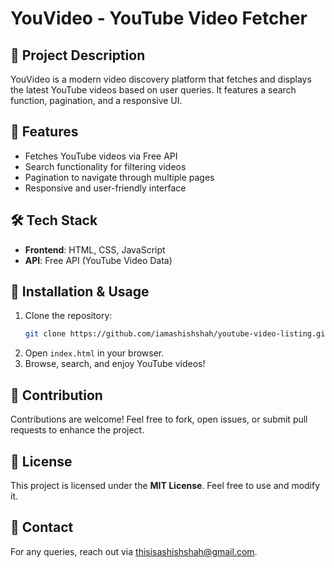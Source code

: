 # YouVideo - YouTube Video Fetcher

## 📌 Project Description
YouVideo is a modern video discovery platform that fetches and displays the latest YouTube videos based on user queries. It features a search function, pagination, and a responsive UI. 

## 🚀 Features
- Fetches YouTube videos via Free API
- Search functionality for filtering videos
- Pagination to navigate through multiple pages
- Responsive and user-friendly interface

## 🛠️ Tech Stack
- **Frontend**: HTML, CSS, JavaScript
- **API**: Free API (YouTube Video Data)




## 📜 Installation & Usage
1. Clone the repository:
   ```sh
   git clone https://github.com/iamashishshah/youtube-video-listing.git
   ```
2. Open `index.html` in your browser.
3. Browse, search, and enjoy YouTube videos!

## 🤝 Contribution
Contributions are welcome! Feel free to fork, open issues, or submit pull requests to enhance the project.

## 📄 License
This project is licensed under the **MIT License**. Feel free to use and modify it.

## 📧 Contact
For any queries, reach out via [thisisashishshah@gmail.com](mailto:eiepixxstuff@gmail.com).
